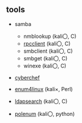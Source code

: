 ## tools
- samba
  - nmblookup (kali〇, C)
  - [rpcclient](https://github.com/samba-team/samba/tree/e4e3f05cd7d6fdc98a24f592a099f7d24136788d/source3/rpcclient) (kali〇, C)
  - smbclient (kali〇, C)
  - smbget (kali〇, C)
  - winexe (kali〇, C)

- [cyberchef](https://github.com/gchq/CyberChef)
- [enum4linux](https://github.com/CiscoCXSecurity/enum4linux) (kali×, Perl)
- [ldapsearch](https://github.com/openldap/openldap/blob/master/clients/tools/ldapsearch.c) (kali〇, C)
- [polenum](https://github.com/Wh1t3Fox/polenum/tree/master) (kali〇, python)
